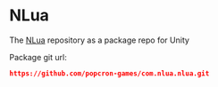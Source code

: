 # NLua
 The [NLua](https://github.com/NLua/NLua) repository as a package repo for Unity

Package git url:
 ```json
https://github.com/popcron-games/com.nlua.nlua.git
```
